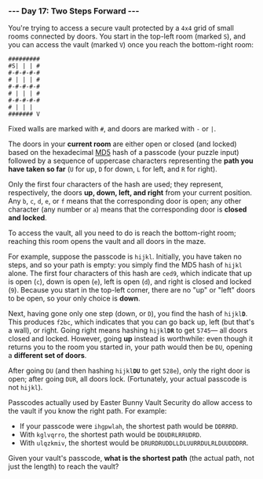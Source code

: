 ### --- Day 17: Two Steps Forward ---

You're trying to access a secure vault protected by a `4x4` grid of small
rooms connected by doors. You start in the top-left room (marked `S`), and
you can access the vault (marked `V`) once you reach the bottom-right room:

```
#########
#S| | | #
#-#-#-#-#
# | | | #
#-#-#-#-#
# | | | #
#-#-#-#-#
# | | |
####### V
```

Fixed walls are marked with `#`, and doors are marked with `-` or `|`.

The doors in your **current room** are either open or closed (and locked) based
on the hexadecimal [MD5](https://en.wikipedia.org/wiki/MD5) hash of a passcode (your puzzle input) followed by a
sequence of uppercase characters representing the **path you have taken so
far** (`U` for up, `D` for down, `L` for left, and `R` for right).

Only the first four characters of the hash are used; they represent,
respectively, the doors **up, down, left, and right** from your current
position. Any `b`, `c`, `d`, `e`, or `f` means that the corresponding door is open;
any other character (any number or `a`) means that the corresponding door is
**closed and locked**.

To access the vault, all you need to do is reach the bottom-right room;
reaching this room opens the vault and all doors in the maze.

For example, suppose the passcode is `hijkl`. Initially, you have taken no
steps, and so your path is empty: you simply find the MD5 hash of `hijkl`
alone. The first four characters of this hash are `ced9`, which indicate that
up is open (`c`), down is open (`e`), left is open (`d`), and right is closed and
locked (`9`). Because you start in the top-left corner, there are no "up" or
"left" doors to be open, so your only choice is **down**.

Next, having gone only one step (down, or `D`), you find the hash of <code>hijkl<b>D</b></code>.
This produces `f2bc`, which indicates that you can go back up, left (but
that's a wall), or right. Going right means hashing <code>hijkl<b>DR</b></code> to get `5745`—
all doors closed and locked. However, going **up** instead is worthwhile: even
though it returns you to the room you started in, your path would then be
`DU`, opening a **different set of doors**.

After going `DU` (and then hashing <code>hijkl<b>DU</b></code> to get `528e`), only the right
door is open; after going `DUR`, all doors lock. (Fortunately, your actual
passcode is not `hijkl`).

Passcodes actually used by Easter Bunny Vault Security do allow access to
the vault if you know the right path. For example:

- If your passcode were `ihgpwlah`, the shortest path would be `DDRRRD`.
- With `kglvqrro`, the shortest path would be `DDUDRLRRUDRD`.
- With `ulqzkmiv`, the shortest would be `DRURDRUDDLLDLUURRDULRLDUUDDDRR`.

Given your vault's passcode, **what is the shortest path** (the actual path,
not just the length) to reach the vault?
